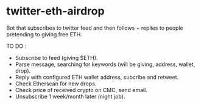 # twitter-eth-airdrop
Bot that subscribes to twitter feed and then follows + replies to people pretending to giving free ETH.

TO DO :

- Subscribe to feed (giving $ETH).
- Parse message, searching for keywords (will be giving, address, wallet, drop).
- Reply with configured ETH wallet address, subcribe and retweet.
- Check Etherscan for new drops.
- Check price of received crypto on CMC, send email.
- Unsubscribe 1 week/month later (night job).
